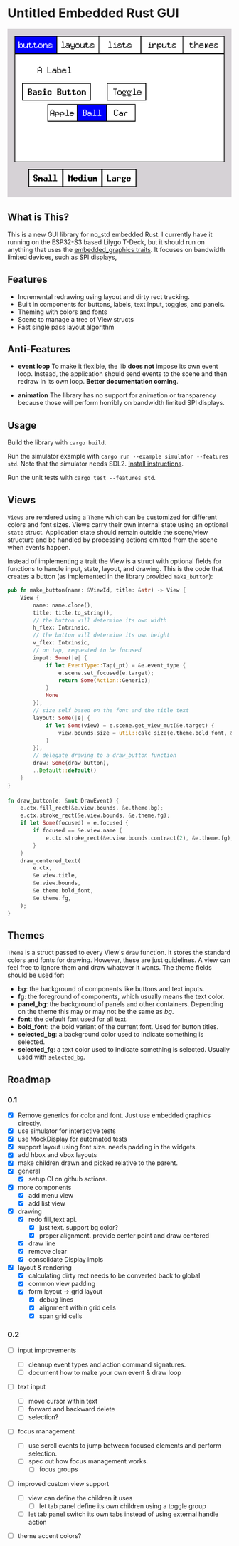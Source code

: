 # Untitled Embedded Rust GUI

![screenshot](resources/screenshot-002.png)

## What is This?

This is a new GUI library for no_std embedded Rust. I currently have it running on
the ESP32-S3 based Lilygo T-Deck, but it should run on anything that
uses the [embedded_graphics traits](https://docs.rs/embedded-graphics/latest/embedded_graphics/).
It focuses on bandwidth limited devices, such as SPI displays,

## Features

* Incremental redrawing using layout and dirty rect tracking.
* Built in components for buttons, labels, text input, toggles, and panels.
* Theming with colors and fonts
* Scene to manage a tree of View structs
* Fast single pass layout algorithm

## Anti-Features

* **event loop** To make it flexible, the lib **does not** impose its own event loop. Instead, the application
  should send events to the scene and then redraw in its own loop. **Better documentation coming**.

* **animation** The library has no support for animation or transparency because those will perform horribly on
  bandwidth
  limited SPI displays.

## Usage

Build the library with `cargo build`.

Run the simulator example with `cargo run --example simulator --features std`. Note that
the simulator needs
SDL2. [Install instructions](https://docs.rs/embedded-graphics-simulator/latest/embedded_graphics_simulator/).

Run the unit tests with `cargo test --features std`.

## Views

`View`s are rendered using a `Theme` which can be customized for different
colors and font sizes. Views carry their own internal state using an
optional `state` struct. Application state should remain outside the scene/view structure
and be handled by processing actions emitted from the scene when events happen.

Instead of implementing a trait the View is a struct with optional fields for functions to handle
input, state, layout, and drawing. This is the code that creates a button (as implemented in the
library provided `make_button`):

```rust
pub fn make_button(name: &ViewId, title: &str) -> View {
    View {
        name: name.clone(),
        title: title.to_string(),
        // the button will determine its own width
        h_flex: Intrinsic,
        // the button will determine its own height
        v_flex: Intrinsic,
        // on tap, requested to be focused
        input: Some(|e| {
            if let EventType::Tap(_pt) = &e.event_type {
                e.scene.set_focused(e.target);
                return Some(Action::Generic);
            }
            None
        }),
        // size self based on the font and the title text
        layout: Some(|e| {
            if let Some(view) = e.scene.get_view_mut(&e.target) {
                view.bounds.size = util::calc_size(e.theme.bold_font, &view.title);
            }
        }),
        // delegate drawing to a draw_button function
        draw: Some(draw_button),
        ..Default::default()
    }
}

fn draw_button(e: &mut DrawEvent) {
    e.ctx.fill_rect(&e.view.bounds, &e.theme.bg);
    e.ctx.stroke_rect(&e.view.bounds, &e.theme.fg);
    if let Some(focused) = e.focused {
        if focused == &e.view.name {
            e.ctx.stroke_rect(&e.view.bounds.contract(2), &e.theme.fg);
        }
    }
    draw_centered_text(
        e.ctx,
        &e.view.title,
        &e.view.bounds,
        &e.theme.bold_font,
        &e.theme.fg,
    );
}
```

## Themes

`Theme` is a struct passed to every View's `draw` function. It stores the standard colors and fonts for drawing.
However, these are just guidelines. A view can feel free to ignore them and draw whatever it wants.
The theme fields should be used for:

* **bg**: the background of components like buttons and text inputs.
* **fg**: the foreground of components, which usually means the text color.
* **panel_bg**: the background of panels and other containers. Depending on the theme this may or may not be the same as
  *bg*.
* **font**: the default font used for all text.
* **bold_font**: the bold variant of the current font. Used for button titles.
* **selected_bg**: a background color used to indicate something is selected.
* **selected_fg**: a text color used to indicate something is selected. Usually used with `selected_bg`.

## Roadmap

### 0.1

- [x] Remove generics for color and font. Just use embedded graphics directly.
- [x] use simulator for interactive tests
- [x] use MockDisplay for automated tests
- [x] support layout using font size. needs padding in the widgets.
- [x] add hbox and vbox layouts
- [x] make children drawn and picked relative to the parent.
- [x] general
    - [x] setup CI on github actions.
- [x] more components
    - [x] add menu view
    - [x] add list view
- [x] drawing
    - [x] redo fill_text api.
        - [x] just text. support bg color?
        - [x] proper alignment. provide center point and draw centered
    - [x] draw line
    - [x] remove clear
    - [x] consolidate Display impls
- [x] layout & rendering
    - [x] calculating dirty rect needs to be converted back to global
    - [x] common view padding
    - [x] form layout -> grid layout
        - [x] debug lines
        - [x] alignment within grid cells
        - [x] span grid cells

### 0.2

- [ ] input improvements
    - [ ] cleanup event types and action command signatures.
    - [ ] document how to make your own event & draw loop
- [ ] text input
    - [ ] move cursor within text
    - [ ] forward and backward delete
    - [ ] selection?
- [ ] focus management
    - [ ] use scroll events to jump between focused elements and perform selection.
    - [ ] spec out how focus management works.
        - [ ] focus groups
- [ ] improved custom view support
    - [ ] view can define the children it uses
        - [ ] let tab panel define its own children using a toggle group
    - [ ] let tab panel switch its own tabs instead of using external handle action
- [ ] theme accent colors?


